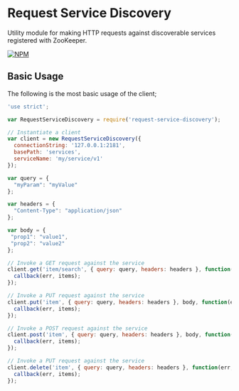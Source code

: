 # Request Service Discovery

Utility module for making HTTP requests against discoverable services registered with ZooKeeper.

[![NPM](https://nodei.co/npm/request-service-discovery.png?downloads=true&downloadRank=true&stars=true)](https://nodei.co/npm/request-service-discovery/)

## Basic Usage

The following is the most basic usage of the client;

```javascript
'use strict';

var RequestServiceDiscovery = require('request-service-discovery');

// Instantiate a client
var client = new RequestServiceDiscovery({
  connectionString: '127.0.0.1:2181',
  basePath: 'services',
  serviceName: 'my/service/v1'
});

var query = {
  "myParam": "myValue"  
};

var headers = {
  "Content-Type": "application/json"  
};

var body = {
 "prop1": "value1",
 "prop2": "value2"  
};

// Invoke a GET request against the service
client.get('item/search', { query: query, headers: headers }, function(err, items) {
  callback(err, items);
});

// Invoke a PUT request against the service
client.put('item', { query: query, headers: headers }, body, function(err, items) {
  callback(err, items);
});

// Invoke a POST request against the service
client.post('item', { query: query, headers: headers }, body, function(err, items) {
  callback(err, items);
});

// Invoke a PUT request against the service
client.delete('item', { query: query, headers: headers }, function(err, items) {
  callback(err, items);
});

```
